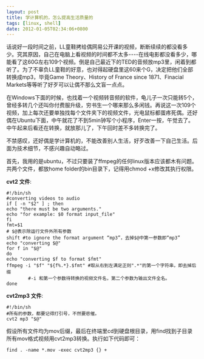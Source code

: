 ```yaml
---
layout: post
title: 学计算机的，怎么提高生活质量的
tags: [linux, shell]
date: 2012-01-05T02:34:06+0800
---
```


话说好一段时间之前，LL童鞋拷给偶网易公开课的视频，断断续续的都没看多少。究其原因，自己在电脑上看视频的时间都不太多----在线电影都没看多少，哪能看了这60G左右109个视频。倒是自己最近下的TED的音频放mp3里，闲着到都听了。为了不辜负LL童鞋的好意，也对得起硬盘里这60来个G，决定把他们全部转换成mp3，毕竟Game Theory、History of France since 1871、Finacial Markets等等听了好歹可以让偶不那么文盲一点点。

在Windows下面的时候，也找着一个视频转音频的软件，龟儿子一次只能转5个，曾经多转几个还叫你付费服升级，穷书生一个哪来那么多闲钱。再说这一次109个视频，加上每次还要单独找每个文件夹下的视频文件，光电鼠标都蛋疼死偶。还好偶在Ubuntu下面，中午就花了不到5min钟写个小程序，Enter一按，午觉去了。中午起来后看还在转换，就放那儿了，下午回时差不多转换完了。

不禁感叹，还好偶是学计算机的，不能改善别人生活，好歹改善一下自己生活。后面为技术细节，不感兴趣自动略过。

首先，我用的是ubuntu，不过只要装了ffmpeg的任何linux版本应该都木有问题。共两个文件，都放home folder的bin目录下，记得用chmod +x修改其执行权限。

**cvt2 文件**:

    #!/bin/sh
    #converting videos to audio
    if [ -n "$2" ] ; then
    echo "there must be two arguments."
    echo "for example: $0 format input_file"
    fi
    fmt=$1 
    # $@表示除运行文件外所有参数
    shift #to ignore the format argument “mp3”，去掉$@中第一参数即“mp3”
    echo "converting $@"
    for f in "$@" 
    do 
    echo "converting $f to format $fmt"
    ffmpeg -i "$f" "${f%.*}.$fmt" #取从右到左满足正则".*"的第一个字符串，即去掉后缀
            #-i 和第一个参数待转换的视频文件名，第二个参数为输出文件全名。
    done

**cvt2mp3 文件**:

    #!/bin/sh
    #所有的参数，都要记得打引号，不然要悲催。
    cvt2 mp3 "$@"

假设所有文件均为mov后缀，最后在终端里cd到硬盘根目录，用find找到子目录所有mov格式视频用cvt2mp3转换。执行如下代码即可：

    find . -name *.mov -exec cvt2mp3 {} +